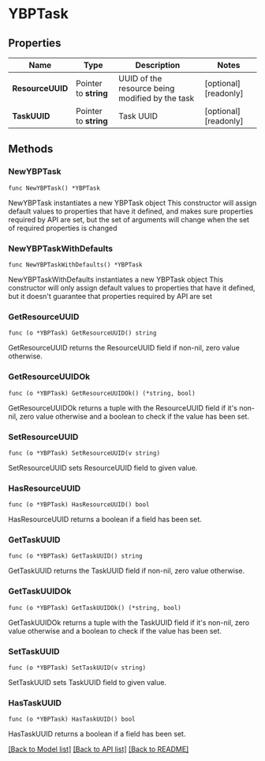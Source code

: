 # YBPTask

## Properties

Name | Type | Description | Notes
------------ | ------------- | ------------- | -------------
**ResourceUUID** | Pointer to **string** | UUID of the resource being modified by the task | [optional] [readonly] 
**TaskUUID** | Pointer to **string** | Task UUID | [optional] [readonly] 

## Methods

### NewYBPTask

`func NewYBPTask() *YBPTask`

NewYBPTask instantiates a new YBPTask object
This constructor will assign default values to properties that have it defined,
and makes sure properties required by API are set, but the set of arguments
will change when the set of required properties is changed

### NewYBPTaskWithDefaults

`func NewYBPTaskWithDefaults() *YBPTask`

NewYBPTaskWithDefaults instantiates a new YBPTask object
This constructor will only assign default values to properties that have it defined,
but it doesn't guarantee that properties required by API are set

### GetResourceUUID

`func (o *YBPTask) GetResourceUUID() string`

GetResourceUUID returns the ResourceUUID field if non-nil, zero value otherwise.

### GetResourceUUIDOk

`func (o *YBPTask) GetResourceUUIDOk() (*string, bool)`

GetResourceUUIDOk returns a tuple with the ResourceUUID field if it's non-nil, zero value otherwise
and a boolean to check if the value has been set.

### SetResourceUUID

`func (o *YBPTask) SetResourceUUID(v string)`

SetResourceUUID sets ResourceUUID field to given value.

### HasResourceUUID

`func (o *YBPTask) HasResourceUUID() bool`

HasResourceUUID returns a boolean if a field has been set.

### GetTaskUUID

`func (o *YBPTask) GetTaskUUID() string`

GetTaskUUID returns the TaskUUID field if non-nil, zero value otherwise.

### GetTaskUUIDOk

`func (o *YBPTask) GetTaskUUIDOk() (*string, bool)`

GetTaskUUIDOk returns a tuple with the TaskUUID field if it's non-nil, zero value otherwise
and a boolean to check if the value has been set.

### SetTaskUUID

`func (o *YBPTask) SetTaskUUID(v string)`

SetTaskUUID sets TaskUUID field to given value.

### HasTaskUUID

`func (o *YBPTask) HasTaskUUID() bool`

HasTaskUUID returns a boolean if a field has been set.


[[Back to Model list]](../README.md#documentation-for-models) [[Back to API list]](../README.md#documentation-for-api-endpoints) [[Back to README]](../README.md)


